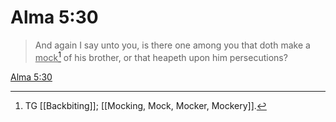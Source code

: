 # Alma 5:30

> And again I say unto you, is there one among you that doth make a <u>mock</u>[^a] of his brother, or that heapeth upon him persecutions?

[Alma 5:30](https://www.churchofjesuschrist.org/study/scriptures/bofm/alma/5?lang=eng&id=p30#p30)


[^a]: TG [[Backbiting]]; [[Mocking, Mock, Mocker, Mockery]].
